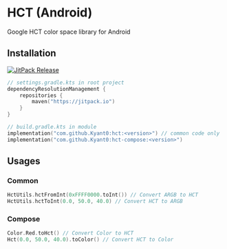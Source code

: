 # HCT (Android)

Google HCT color space library for Android

## Installation

[![JitPack Release](https://jitpack.io/v/Kyant0/HCT.svg)](https://jitpack.io/#Kyant0/HCT)

```kotlin
// settings.gradle.kts in root project
dependencyResolutionManagement {
    repositories {
        maven("https://jitpack.io")
    }
}

// build.gradle.kts in module
implementation("com.github.Kyant0:hct:<version>") // common code only
implementation("com.github.Kyant0:hct-compose:<version>")
```

## Usages

### Common

```kotlin
HctUtils.hctFromInt(0xFFFF0000.toInt()) // Convert ARGB to HCT
HctUtils.hctToInt(0.0, 50.0, 40.0) // Convert HCT to ARGB
```

### Compose

```kotlin
Color.Red.toHct() // Convert Color to HCT
Hct(0.0, 50.0, 40.0).toColor() // Convert HCT to Color
```
